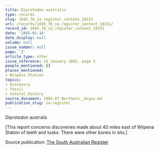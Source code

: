 ```yaml
---
title: Diprotodon australis
type: records
slug: 1845_76_sa_register_content_18151
url: /records/1845_76_sa_register_content_18151/
record_id: 1845_76_sa_register_content_18151
date: '1865-01-14'
date_display: null
volume: null
issue_number: null
page: '2'
article_type: other
issue_reference: 14 January 1865, page 2
people_mentioned: []
places_mentioned:
- Wilpena Station
topics:
- discovery
- fossil
- natural_history
source_document: 1985-87_Northern__Argus.md
publication_slug: sa-register
---
```


Diprotodon australis

[This report concerns discoveries made about 40 miles east of Wilpena Station of teeth and tusks.  There were other bones in situ.]

Source publication: [The South Australian Register](/publications/sa-register/)

